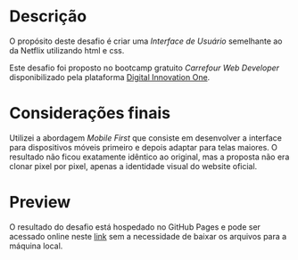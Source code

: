 # Descrição
O propósito deste desafio é criar uma _Interface de Usuário_ semelhante ao da Netflix utilizando html e css.

Este desafio foi proposto no bootcamp gratuito _Carrefour Web Developer_ disponibilizado pela plataforma [Digital Innovation One](https://www.dio.me/).

# Considerações finais
Utilizei a abordagem _Mobile First_ que consiste em desenvolver a interface para dispositivos móveis primeiro e depois adaptar para telas maiores. O resultado não ficou exatamente idêntico ao original, mas a proposta não era clonar pixel por pixel, apenas a identidade visual do website oficial.

# Preview
O resultado do desafio está hospedado no GitHub Pages e pode ser acessado online neste [link](https://correa-coder.github.io/netflix-ui-clone/) sem a necessidade de baixar os arquivos para a máquina local.
